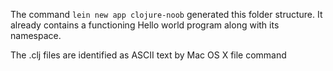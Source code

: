 The command `lein new app clojure-noob` generated this folder structure. It already contains a functioning Hello world program along with its namespace.

The .clj files are identified as ASCII text by Mac OS X file command 
